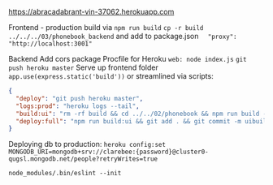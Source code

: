 https://abracadabrant-vin-37062.herokuapp.com

Frontend - production build via `npm run build`
`cp -r build ../../../03/phonebook_backend`
and add to package.json
`  "proxy": "http://localhost:3001"`

Backend
Add cors package
Procfile for Heroku `web: node index.js`
`git push heroku master`
Serve up frontend folder
`app.use(express.static('build'))`
or streamlined via scripts:
```json
{
  "deploy": "git push heroku master",
  "logs:prod": "heroku logs --tail",
  "build:ui": "rm -rf build && cd ../../02/phonebook && npm run build --prod && cp -r build ../../03/phonebook_backend/",
  "deploy:full": "npm run build:ui && git add . && git commit -m uibuild && npm run deploy",
}
```
Deploying db to production:
`heroku config:set MONGODB_URI=mongodb+srv://clarebee:{password}@cluster0-qugsl.mongodb.net/people?retryWrites=true`

`node_modules/.bin/eslint --init`
